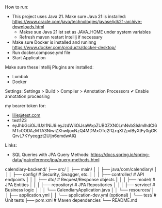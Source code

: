 How to run:
- This project uses Java 21. Make sure Java 21 is installed: https://www.oracle.com/java/technologies/javase/jdk21-archive-downloads.html
  - Makse sue Java 21 ist set as JAVA_HOME under system variables
  - Refresh maven restart IntellIj if necessary
- Make sure Docker is installed and runinng https://www.docker.com/products/docker-desktop/
- Run docker.compose.yml file
- Start Application

Make sure these Intellij Plugins are installed:
- Lombok
- Docker

Settings:
Settings > Build > Compiler > Annotation Processors
✔ Enable annotation processing


my bearer token for:
- lilie@test.com
- test123
- eyJhbGciOiJIUzI1NiJ9.eyJzdWIiOiJsaWxpZUB0ZXN0LmNvbSIsImlhdCI6MTc0ODAzMTA3NiwiZXhwIjoxNzQ4MDMxOTc2fQ.rqXfZpdByXtFy0gGKQrvL7KYyeqgzt2Uljn6emdwAIQ

Links:
- SQL Queries with JPA Query Methods: https://docs.spring.io/spring-data/jpa/reference/jpa/query-methods.html

calendiary-backend/
├── src/
│   ├── main/
│   │   ├── java/com/calendiary/
│   │   │   ├── config/       # Security, Swagger, etc.
│   │   │   ├── controller/   # API endpoints
│   │   │   ├── dto/          # Request/Response objects
│   │   │   ├── model/        # JPA Entities
│   │   │   ├── repository/   # JPA Repositories
│   │   │   ├── service/      # Business logic
│   │   │   └── CalendiaryApplication.java
│   │   └── resources/
│   │       ├── application.yml
│   │       └── application-dev.yml (optional)
│   └── test/                 # Unit tests
├── pom.xml                   # Maven dependencies
└── README.md